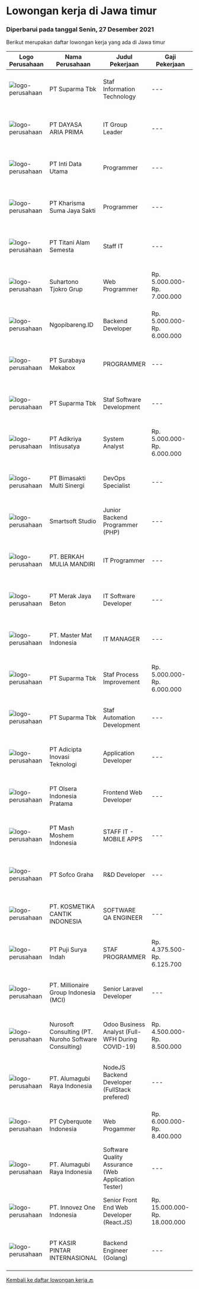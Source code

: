 
  # Lowongan kerja di Jawa timur

  ### Diperbarui pada tanggal Senin, 27 Desember 2021

  Berikut merupakan daftar lowongan kerja yang ada di Jawa timur

  |Logo Perusahaan | Nama Perusahaan | Judul Pekerjaan | Gaji Pekerjaan | Lokasi | Deskripsi | Tanggal diunggah | Pranala |
  | -------------- | --------------- | --------------- | --------- | --------- | -------------- | ------- | ----------- |
  |![logo-perusahaan](https://image-service-cdn.seek.com.au/82b75efcba87cd726beaad8112ac3955c5c4af13/ee4dce1061f3f616224767ad58cb2fc751b8d2dc)|PT Suparma Tbk|Staf Information Technology|---|Jawa Timur|Melaksanakan project khusus sesuai ruang lingkup yang telah ditugaskan , sesuai dengan kebutuhan perusahaan dan management, mengikuti prosedur dan...|Jumat, 24 Desember 2021|https://www.jobstreet.co.id/id/job/staf-information-technology-3731690?token=0~6e54354e-0515-42a4-8fab-27ff82750a9e&sectionRank=1&jobId=jobstreet-id-job-3731690|
|![logo-perusahaan](https://us.123rf.com/450wm/pavelstasevich/pavelstasevich1811/pavelstasevich181101027/112815900-stock-vector-no-image-available-icon-flat-vector.jpg?ver=6)|PT DAYASA ARIA PRIMA|IT Group Leader|---|Gresik|JOB DESCRIPTION Maintance existing SAP FICO module Develop new feature and report in SAP Give training how to use SAP create document (functional...|Jumat, 24 Desember 2021|https://www.jobstreet.co.id/id/job/it-group-leader-3722221?token=0~6e54354e-0515-42a4-8fab-27ff82750a9e&sectionRank=2&jobId=jobstreet-id-job-3722221|
|![logo-perusahaan](https://image-service-cdn.seek.com.au/2af8b146c853b9c417946dab68ed8a8b2cdb93d9/ee4dce1061f3f616224767ad58cb2fc751b8d2dc)|PT Inti Data Utama|Programmer|---|Surabaya|General Requirements: Graduated minimum (D3/S1) from engineering or business discipline such as Software Engineering/ Information Systems/ Computer...|Minggu, 26 Desember 2021|https://www.jobstreet.co.id/id/job/programmer-3725093?token=0~6e54354e-0515-42a4-8fab-27ff82750a9e&sectionRank=3&jobId=jobstreet-id-job-3725093|
|![logo-perusahaan](https://image-service-cdn.seek.com.au/a63cf3c54c9cb08f47e076c9f39ac1c8204ff208/ee4dce1061f3f616224767ad58cb2fc751b8d2dc)|PT Kharisma Suma Jaya Sakti|Programmer|---|Surabaya|KUALIFIKASI Pendidikan minimal D3/S1 Informatika / Komputer./ sederajat Fresh Graduate / Berpengalaman  Menguasai software bahasa pemrograman...|Minggu, 26 Desember 2021|https://www.jobstreet.co.id/id/job/programmer-3725319?token=0~6e54354e-0515-42a4-8fab-27ff82750a9e&sectionRank=4&jobId=jobstreet-id-job-3725319|
|![logo-perusahaan](https://image-service-cdn.seek.com.au/3650e4ea5cf15ff06b6cedba6caa19766b68c3ef/ee4dce1061f3f616224767ad58cb2fc751b8d2dc)|PT Titani Alam Semesta|Staff IT|---|Surabaya|Maximum age 30 years old. Minimum Bachelor Degree - Informatika GPA 3.0 Sedikit Mandarin. Pengalaman dibidang IT min 4th. Preferably Staff...|Kamis, 23 Desember 2021|https://www.jobstreet.co.id/id/job/staff-it-3730441?token=0~6e54354e-0515-42a4-8fab-27ff82750a9e&sectionRank=5&jobId=jobstreet-id-job-3730441|
|![logo-perusahaan](https://image-service-cdn.seek.com.au/74c2b8b81d52a50affff55bcbc8d6017de2fb283/ee4dce1061f3f616224767ad58cb2fc751b8d2dc)|Suhartono Tjokro Grup|Web Programmer|Rp. 5.000.000-Rp. 7.000.000|Surabaya|Kualifikasi : Pendidikan minimal SMK dengan pengalaman minimal 5 tahun Pendidikan S1 Sistem / Teknik Informatika dengan pengalaman minimal 3 tahun...|Sabtu, 25 Desember 2021|https://www.jobstreet.co.id/id/job/web-programmer-3723372?token=0~6e54354e-0515-42a4-8fab-27ff82750a9e&sectionRank=6&jobId=jobstreet-id-job-3723372|
|![logo-perusahaan](https://image-service-cdn.seek.com.au/99bccee368c32d6c4502588ef96575803659bff8/ee4dce1061f3f616224767ad58cb2fc751b8d2dc)|Ngopibareng.ID|Backend Developer|Rp. 5.000.000-Rp. 6.000.000|Surabaya|Kami membuka lowongan pekerjaan untuk posisi Backend Developer dengan persyaratan sebagai berikut: Maksimal usia 30 tahun Pendidikan maksimal D3/S1...|Minggu, 26 Desember 2021|https://www.jobstreet.co.id/id/job/backend-developer-3718444?token=0~6e54354e-0515-42a4-8fab-27ff82750a9e&sectionRank=7&jobId=jobstreet-id-job-3718444|
|![logo-perusahaan](https://image-service-cdn.seek.com.au/8c94f1ed2bd54b4f96c53d0e370cde5d8db91d21/ee4dce1061f3f616224767ad58cb2fc751b8d2dc)|PT Surabaya Mekabox|PROGRAMMER|---|Gresik|KUALIFIKASI Pendidikan minimal D3/S1 Informatika / Komputer./ sederajat Berpengalaman di bidang programming minimal 2 tahun Memiliki komunikasi yang...|Sabtu, 25 Desember 2021|https://www.jobstreet.co.id/id/job/programmer-3724160?token=0~6e54354e-0515-42a4-8fab-27ff82750a9e&sectionRank=8&jobId=jobstreet-id-job-3724160|
|![logo-perusahaan](https://image-service-cdn.seek.com.au/82b75efcba87cd726beaad8112ac3955c5c4af13/ee4dce1061f3f616224767ad58cb2fc751b8d2dc)|PT Suparma Tbk|Staf Software Development|---|Surabaya|Mempunyai tugas untuk mengembangkan, menciptakan, dan memodifikasi software aplikasi komputer ataupun program sesuai dengan prosedur dan kebijakan...|Sabtu, 25 Desember 2021|https://www.jobstreet.co.id/id/job/staf-software-development-3724100?token=0~6e54354e-0515-42a4-8fab-27ff82750a9e&sectionRank=9&jobId=jobstreet-id-job-3724100|
|![logo-perusahaan](https://image-service-cdn.seek.com.au/dc3c7efc531632632597ff9563f0e11487d29e50/ee4dce1061f3f616224767ad58cb2fc751b8d2dc)|PT Adikriya Intisusatya|System Analyst|Rp. 5.000.000-Rp. 6.000.000|Surabaya|Kualifikasi yang dibutuhkan Memiliki pengalaman ± 3 tahun di bidang kerja yang sama Gelar sarjana di bidang teknik informatika Menguasai...|Sabtu, 25 Desember 2021|https://www.jobstreet.co.id/id/job/system-analyst-3724238?token=0~6e54354e-0515-42a4-8fab-27ff82750a9e&sectionRank=10&jobId=jobstreet-id-job-3724238|
|![logo-perusahaan](https://image-service-cdn.seek.com.au/3c3597528a656ba0a7299263a04fc9ed9cb02b85/ee4dce1061f3f616224767ad58cb2fc751b8d2dc)|PT Bimasakti Multi Sinergi|DevOps Specialist|---|Sidoarjo|Manage infrastructure use CI/CD process and automation tools Build script to automate operational and deployment process use programming language like...|Minggu, 26 Desember 2021|https://www.jobstreet.co.id/id/job/devops-specialist-3724578?token=0~6e54354e-0515-42a4-8fab-27ff82750a9e&sectionRank=11&jobId=jobstreet-id-job-3724578|
|![logo-perusahaan](https://image-service-cdn.seek.com.au/a7341f3f9afd571fa934df8ef2a9eb4b1994d112/ee4dce1061f3f616224767ad58cb2fc751b8d2dc)|Smartsoft Studio|Junior Backend Programmer (PHP)|---|Malang|Kerja secara Remote - Work Form AnywhereDeskripsi Pekerjaan: Mengembangkan back end aplikasi berbasis PHP Melakukan perbaikan kesalahan dan...|Sabtu, 25 Desember 2021|https://www.jobstreet.co.id/id/job/junior-backend-programmer-php-3723073?token=0~6e54354e-0515-42a4-8fab-27ff82750a9e&sectionRank=12&jobId=jobstreet-id-job-3723073|
|![logo-perusahaan](https://image-service-cdn.seek.com.au/ba259cab3e8efabbe2980319d5810ddf04514b43/ee4dce1061f3f616224767ad58cb2fc751b8d2dc)|PT. BERKAH MULIA MANDIRI|IT Programmer|---|Surabaya|WE ARE HIRING IT PROGRAMMER!We are a groeth trading oil and asphalt Company. We are looking for a potential and committed candidates to complement our...|Jumat, 24 Desember 2021|https://www.jobstreet.co.id/id/job/it-programmer-3722592?token=0~6e54354e-0515-42a4-8fab-27ff82750a9e&sectionRank=13&jobId=jobstreet-id-job-3722592|
|![logo-perusahaan](https://image-service-cdn.seek.com.au/86ac029296b2e0b3727a272d10fcedc441d5a09a/ee4dce1061f3f616224767ad58cb2fc751b8d2dc)|PT Merak Jaya Beton|IT Software Developer|---|Surabaya|Bertugas merancang program yang sesuai dengan kebutuhan perusahaan.  Kualifikasi : Usia Maksimal 35 Tahun Pendidikan minimal S1 / Diploma jurusan...|Kamis, 23 Desember 2021|https://www.jobstreet.co.id/id/job/it-software-developer-3721018?token=0~6e54354e-0515-42a4-8fab-27ff82750a9e&sectionRank=14&jobId=jobstreet-id-job-3721018|
|![logo-perusahaan](https://image-service-cdn.seek.com.au/f164f29cff3b663510d4c6490955671be33d3036/ee4dce1061f3f616224767ad58cb2fc751b8d2dc)|PT. Master Mat Indonesia|IT MANAGER|---|Surabaya|Tugas &amp; Tanggung Jawab :Bertanggung jawab atas pengawasan, implementasi dan pemeliharaan kebutuhan komputasi perusahaan. Serta memastikan operasi...|Rabu, 22 Desember 2021|https://www.jobstreet.co.id/id/job/it-manager-3729831?token=0~6e54354e-0515-42a4-8fab-27ff82750a9e&sectionRank=15&jobId=jobstreet-id-job-3729831|
|![logo-perusahaan](https://image-service-cdn.seek.com.au/82b75efcba87cd726beaad8112ac3955c5c4af13/ee4dce1061f3f616224767ad58cb2fc751b8d2dc)|PT Suparma Tbk|Staf Process Improvement|Rp. 5.000.000-Rp. 6.000.000|Surabaya|Mempunyai tugas untuk membangun dan memelihara proses kebijakan serta menganalisa implementasi dan mengevaluasi keefektifan proses operasional yang...|Jumat, 24 Desember 2021|https://www.jobstreet.co.id/id/job/staf-process-improvement-3731726?token=0~6e54354e-0515-42a4-8fab-27ff82750a9e&sectionRank=16&jobId=jobstreet-id-job-3731726|
|![logo-perusahaan](https://image-service-cdn.seek.com.au/82b75efcba87cd726beaad8112ac3955c5c4af13/ee4dce1061f3f616224767ad58cb2fc751b8d2dc)|PT Suparma Tbk|Staf Automation Development|---|Jawa Timur|Melaksanakan proyek pembuatan sistem automasi dan desain sesuai dengan prosedur yang berlaku dan kebutuhan serta kriteria yang disetujui. Menyiapkan...|Jumat, 24 Desember 2021|https://www.jobstreet.co.id/id/job/staf-automation-development-3731663?token=0~6e54354e-0515-42a4-8fab-27ff82750a9e&sectionRank=17&jobId=jobstreet-id-job-3731663|
|![logo-perusahaan](https://image-service-cdn.seek.com.au/d9d6820316926aa3aae33bf01926a07968389ea1/ee4dce1061f3f616224767ad58cb2fc751b8d2dc)|PT Adicipta Inovasi Teknologi|Application Developer|---|Jakarta Barat|Produce detailed specifications and write programs to handle a specific job Test a program by running it and looking for bugs (errors) Testing,...|Sabtu, 25 Desember 2021|https://www.jobstreet.co.id/id/job/application-developer-3718049?token=0~6e54354e-0515-42a4-8fab-27ff82750a9e&sectionRank=18&jobId=jobstreet-id-job-3718049|
|![logo-perusahaan](https://image-service-cdn.seek.com.au/90e9bb2e5bcac40b68d491aafb34203d371349a1/ee4dce1061f3f616224767ad58cb2fc751b8d2dc)|PT Olsera Indonesia Pratama|Frontend Web Developer|---|Jakarta Raya|Responsibilities: Development in an AGILE environment Create good product with accessibility and security compliance Create good product with...|Jumat, 24 Desember 2021|https://www.jobstreet.co.id/id/job/frontend-web-developer-3721744?token=0~6e54354e-0515-42a4-8fab-27ff82750a9e&sectionRank=19&jobId=jobstreet-id-job-3721744|
|![logo-perusahaan](https://image-service-cdn.seek.com.au/ce40ae895d860bb9f78e3c50286626636a48d8ed/ee4dce1061f3f616224767ad58cb2fc751b8d2dc)|PT Mash Moshem Indonesia|STAFF IT - MOBILE APPS|---|Surabaya|Dibutuhkan seorang yang memiliki kemauan keras untuk berkontribusi dalam Team, memberikan fresh idea untuk bergabung di perusahaan dengan kriteria...|Jumat, 24 Desember 2021|https://www.jobstreet.co.id/id/job/staff-it-mobile-apps-3731799?token=0~6e54354e-0515-42a4-8fab-27ff82750a9e&sectionRank=20&jobId=jobstreet-id-job-3731799|
|![logo-perusahaan](https://image-service-cdn.seek.com.au/5cf1d101b0ea9357b19eed6c500ae4ef35951d55/ee4dce1061f3f616224767ad58cb2fc751b8d2dc)|PT Sofco Graha|R&D Developer|---|Surabaya|Persyaratan:- Berdomisili di Surabaya- Memahami framework Java Spring Boot dan Angular 7++- Mempunyai pengalaman menggunakan framework Java Spring...|Sabtu, 25 Desember 2021|https://www.jobstreet.co.id/id/job/r-d-developer-3717663?token=0~6e54354e-0515-42a4-8fab-27ff82750a9e&sectionRank=21&jobId=jobstreet-id-job-3717663|
|![logo-perusahaan](https://image-service-cdn.seek.com.au/a23ed4120d2876f8be2a340ca1a6bca9fe617562/ee4dce1061f3f616224767ad58cb2fc751b8d2dc)|PT. KOSMETIKA CANTIK INDONESIA|SOFTWARE QA ENGINEER|---|Malang|Job Description  Creating test plan and execution of test to identify issues with software. Identifying and analyzing any bug and error found during...|Sabtu, 25 Desember 2021|https://www.jobstreet.co.id/id/job/software-qa-engineer-3717490?token=0~6e54354e-0515-42a4-8fab-27ff82750a9e&sectionRank=22&jobId=jobstreet-id-job-3717490|
|![logo-perusahaan](https://image-service-cdn.seek.com.au/fbaff0d62e6ae5e4d8d1783a78c6f6a9668fb255/ee4dce1061f3f616224767ad58cb2fc751b8d2dc)|PT Puji Surya Indah|STAF PROGRAMMER|Rp. 4.375.500-Rp. 6.125.700|Surabaya|Bertanggung jawab terhadap pengembangan dan pemecahan masalah sistem perangkat lunak yang ada di dalam perusahaan Kualifikasi Pendidikan S1 Teknik...|Jumat, 24 Desember 2021|https://www.jobstreet.co.id/id/job/staf-programmer-3722425?token=0~6e54354e-0515-42a4-8fab-27ff82750a9e&sectionRank=23&jobId=jobstreet-id-job-3722425|
|![logo-perusahaan](https://image-service-cdn.seek.com.au/a57a17010a2e98ea9ae554f2e0505d4c4f059bbb/ee4dce1061f3f616224767ad58cb2fc751b8d2dc)|PT. Millionaire Group Indonesia (MCI)|Senior Laravel Developer|---|Surabaya|Kandidat harus memiliki setidaknya Diploma, Gelar Sarjana Setidaknya memiliki 1 tahun pengalaman dalam bidang yang sesuai untuk posisi ini. Lebih...|Minggu, 26 Desember 2021|https://www.jobstreet.co.id/id/job/senior-laravel-developer-3725173?token=0~6e54354e-0515-42a4-8fab-27ff82750a9e&sectionRank=24&jobId=jobstreet-id-job-3725173|
|![logo-perusahaan](https://image-service-cdn.seek.com.au/80d9f9357b1a2e56b4a86927c47c40f644df9ce9/ee4dce1061f3f616224767ad58cb2fc751b8d2dc)|Nurosoft Consulting (PT. Nuroho Software Consulting)|Odoo Business Analyst (Full-WFH During COVID-19)|Rp. 4.500.000-Rp. 8.500.000|Surabaya|Responsibilities Analyze customer business processes, write specifications, and suggest solutions Implement the agreed solutions Write test cases and...|Jumat, 24 Desember 2021|https://www.jobstreet.co.id/id/job/odoo-business-analyst-full-wfh-during-covid-19-3716771?token=0~6e54354e-0515-42a4-8fab-27ff82750a9e&sectionRank=25&jobId=jobstreet-id-job-3716771|
|![logo-perusahaan](https://image-service-cdn.seek.com.au/9328c57511f92a9f992df30ec9addcc1f6a62e42/ee4dce1061f3f616224767ad58cb2fc751b8d2dc)|PT. Alumagubi Raya Indonesia|NodeJS Backend Developer (FullStack prefered)|---|Sleman|Your Role: Develop coding standards, methodology, and repeatable processes. Provide technical leadership at a project level, mentor, and teach junior...|Minggu, 26 Desember 2021|https://www.jobstreet.co.id/id/job/nodejs-backend-developer-fullstack-prefered-3725574?token=0~6e54354e-0515-42a4-8fab-27ff82750a9e&sectionRank=26&jobId=jobstreet-id-job-3725574|
|![logo-perusahaan](https://image-service-cdn.seek.com.au/1d77956725898595a8f1d53dcedfb7b7862dfb57/ee4dce1061f3f616224767ad58cb2fc751b8d2dc)|PT Cyberquote Indonesia|Web Progammer|Rp. 6.000.000-Rp. 8.400.000|Surabaya|Requirements: Masters/Bachelor Degree/Diploma Qualification in Computer Science or relateddiscipline. Preferably 3-...|Jumat, 24 Desember 2021|https://www.jobstreet.co.id/id/job/web-progammer-3716018?token=0~6e54354e-0515-42a4-8fab-27ff82750a9e&sectionRank=27&jobId=jobstreet-id-job-3716018|
|![logo-perusahaan](https://image-service-cdn.seek.com.au/9328c57511f92a9f992df30ec9addcc1f6a62e42/ee4dce1061f3f616224767ad58cb2fc751b8d2dc)|PT. Alumagubi Raya Indonesia|Software Quality Assurance (Web Application Tester)|---|Yogyakarta|Job Descriptions :·       Ability to Communicate in a Team and with Clients·       Ability to Communicate &amp; Written in English is a...|Sabtu, 25 Desember 2021|https://www.jobstreet.co.id/id/job/software-quality-assurance-web-application-tester-3723675?token=0~6e54354e-0515-42a4-8fab-27ff82750a9e&sectionRank=28&jobId=jobstreet-id-job-3723675|
|![logo-perusahaan](https://image-service-cdn.seek.com.au/b298687ae02f9798573838624580ad51c34fe2f1/ee4dce1061f3f616224767ad58cb2fc751b8d2dc)|PT. Innovez One Indonesia|Senior Front End Web Developer (React.JS)|Rp. 15.000.000-Rp. 18.000.000|Jakarta Raya|Front End Web Developer (React.JS) We are looking for an experienced and talented senior front end developer (React.JS) to join our team to work on...|Senin, 27 Desember 2021|https://www.jobstreet.co.id/id/job/senior-front-end-web-developer-react-js-3728339?token=0~6e54354e-0515-42a4-8fab-27ff82750a9e&sectionRank=29&jobId=jobstreet-id-job-3728339|
|![logo-perusahaan](https://image-service-cdn.seek.com.au/0361bae937596b43e3f2a473257008c2d4f70004/ee4dce1061f3f616224767ad58cb2fc751b8d2dc)|PT KASIR PINTAR INTERNASIONAL|Backend Engineer (Golang)|---|Jawa Timur|Requirements minimum 1 years in writing GO and PHP Laravel, but fresh graduate are welcome to apply. Graduated Degree in Computer Science or...|Jumat, 24 Desember 2021|https://www.jobstreet.co.id/id/job/backend-engineer-golang-3722291?token=0~6e54354e-0515-42a4-8fab-27ff82750a9e&sectionRank=30&jobId=jobstreet-id-job-3722291|


  [Kembali ke daftar lowongan kerja 🔙](../README.md#daftar-lowongan-kerja)
  